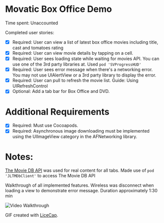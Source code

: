 # Movatic Box Office Demo

Time spent: Unaccounted

Completed user stories:

 * [x] Required: User can view a list of latest box office movies including title, cast and tomatoes rating
 * [x] Required: User can view movie details by tapping on a cell.
 * [x] Required: User sees loading state while waiting for movies API. You can use one of the 3rd party libraries at. Used `pod 'SVProgressHUD'`
 * [x] Required: User sees error message when there's a networking error. You may not use UIAlertView or a 3rd party library to display the error. 
 * [x] Required: User can pull to refresh the movie list. Guide: Using UIRefreshControl
 * [x] Optional: Add a tab bar for Box Office and DVD.
 
# Additional Requirements

 * [x] Required: Must use Cocoapods.
 * [x] Required: Asynchronous image downloading must be implemented using the UIImageView category in the AFNetworking library.

# Notes:

[The Movie DB API](https://www.themoviedb.org/documentation/api) was used for real content for all tabs. Made use of `pod 'JLTMDbClient'` to access The Movie DB API

Walkthrough of all implemented features. Wireless was disconnect when loading a view to demonstrate error message. Duration approximately 1:30 min

![Video Walkthrough](movatic.gif)

GIF created with [LiceCap](http://www.cockos.com/licecap/).
